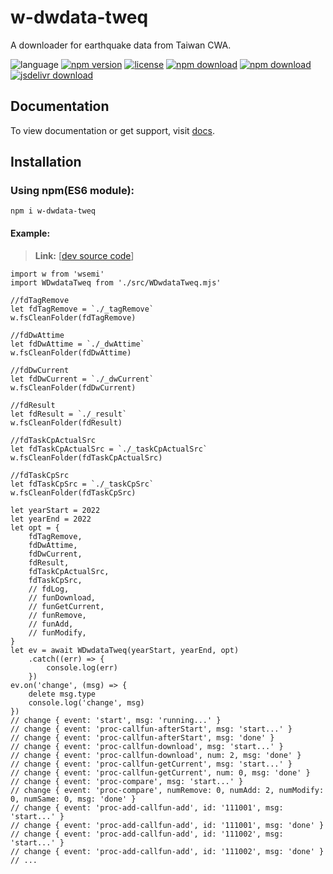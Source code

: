 # w-dwdata-tweq
A downloader for earthquake data from Taiwan CWA.

![language](https://img.shields.io/badge/language-JavaScript-orange.svg) 
[![npm version](http://img.shields.io/npm/v/w-dwdata-tweq.svg?style=flat)](https://npmjs.org/package/w-dwdata-tweq) 
[![license](https://img.shields.io/npm/l/w-dwdata-tweq.svg?style=flat)](https://npmjs.org/package/w-dwdata-tweq) 
[![npm download](https://img.shields.io/npm/dt/w-dwdata-tweq.svg)](https://npmjs.org/package/w-dwdata-tweq) 
[![npm download](https://img.shields.io/npm/dm/w-dwdata-tweq.svg)](https://npmjs.org/package/w-dwdata-tweq) 
[![jsdelivr download](https://img.shields.io/jsdelivr/npm/hm/w-dwdata-tweq.svg)](https://www.jsdelivr.com/package/npm/w-dwdata-tweq)

## Documentation
To view documentation or get support, visit [docs](https://yuda-lyu.github.io/w-dwdata-tweq/global.html).

## Installation

### Using npm(ES6 module):
```alias
npm i w-dwdata-tweq
```

#### Example:
> **Link:** [[dev source code](https://github.com/yuda-lyu/w-dwdata-tweq/blob/master/g.mjs)]
```alias
import w from 'wsemi'
import WDwdataTweq from './src/WDwdataTweq.mjs'

//fdTagRemove
let fdTagRemove = `./_tagRemove`
w.fsCleanFolder(fdTagRemove)

//fdDwAttime
let fdDwAttime = `./_dwAttime`
w.fsCleanFolder(fdDwAttime)

//fdDwCurrent
let fdDwCurrent = `./_dwCurrent`
w.fsCleanFolder(fdDwCurrent)

//fdResult
let fdResult = `./_result`
w.fsCleanFolder(fdResult)

//fdTaskCpActualSrc
let fdTaskCpActualSrc = `./_taskCpActualSrc`
w.fsCleanFolder(fdTaskCpActualSrc)

//fdTaskCpSrc
let fdTaskCpSrc = `./_taskCpSrc`
w.fsCleanFolder(fdTaskCpSrc)

let yearStart = 2022
let yearEnd = 2022
let opt = {
    fdTagRemove,
    fdDwAttime,
    fdDwCurrent,
    fdResult,
    fdTaskCpActualSrc,
    fdTaskCpSrc,
    // fdLog,
    // funDownload,
    // funGetCurrent,
    // funRemove,
    // funAdd,
    // funModify,
}
let ev = await WDwdataTweq(yearStart, yearEnd, opt)
    .catch((err) => {
        console.log(err)
    })
ev.on('change', (msg) => {
    delete msg.type
    console.log('change', msg)
})
// change { event: 'start', msg: 'running...' }
// change { event: 'proc-callfun-afterStart', msg: 'start...' }
// change { event: 'proc-callfun-afterStart', msg: 'done' }
// change { event: 'proc-callfun-download', msg: 'start...' }
// change { event: 'proc-callfun-download', num: 2, msg: 'done' }
// change { event: 'proc-callfun-getCurrent', msg: 'start...' }
// change { event: 'proc-callfun-getCurrent', num: 0, msg: 'done' }
// change { event: 'proc-compare', msg: 'start...' }
// change { event: 'proc-compare', numRemove: 0, numAdd: 2, numModify: 0, numSame: 0, msg: 'done' }
// change { event: 'proc-add-callfun-add', id: '111001', msg: 'start...' }
// change { event: 'proc-add-callfun-add', id: '111001', msg: 'done' }
// change { event: 'proc-add-callfun-add', id: '111002', msg: 'start...' }
// change { event: 'proc-add-callfun-add', id: '111002', msg: 'done' }
// ...
```
